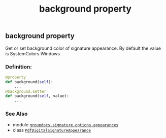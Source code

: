 ﻿---
title: background property
second_title: GroupDocs.Signature for Python via .NET API References
description: 
type: docs
url: /python-net/groupdocs.signature.options.appearances/pdfdigitalsignatureappearance/background/
is_root: false
weight: 30
---

## background property


Get or set background color of signature appearance.
By default the value is SystemColors.Windows
### Definition:
```python
@property
def background(self):
    ...
@background.setter
def background(self, value):
    ...
```

### See Also
* module [`groupdocs.signature.options.appearances`](../../)
* class [`PdfDigitalSignatureAppearance`](/signature/python-net/groupdocs.signature.options.appearances/pdfdigitalsignatureappearance)
